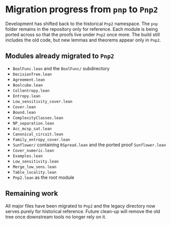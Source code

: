 # Migration progress from `pnp` to `Pnp2`

Development has shifted back to the historical `Pnp2` namespace.  The `pnp`
folder remains in the repository only for reference.  Each module is being
ported across so that the proofs live under `Pnp2` once more.  The build still
includes the old code, but new lemmas and theorems appear only in `Pnp2`.

## Modules already migrated to `Pnp2`

- `BoolFunc.lean` and the `BoolFunc/` subdirectory
- `DecisionTree.lean`
- `Agreement.lean`
- `Boolcube.lean`
- `Collentropy.lean`
- `Entropy.lean`
- `Low_sensitivity_cover.lean`
- `Cover.lean`
- `Bound.lean`
- `ComplexityClasses.lean`
- `NP_separation.lean`
- `Acc_mcsp_sat.lean`
- `Canonical_circuit.lean`
- `Family_entropy_cover.lean`
- `Sunflower/` containing `RSpread.lean` and the ported proof `Sunflower.lean`
- `Cover_numeric.lean`
- `Examples.lean`
- `Low_sensitivity.lean`
- `Merge_low_sens.lean`
- `Table_locality.lean`
- `Pnp2.lean` as the root module

## Remaining work

All major files have been migrated to `Pnp2` and the legacy directory now
serves purely for historical reference.  Future clean-up will remove the
old tree once downstream tools no longer rely on it.
